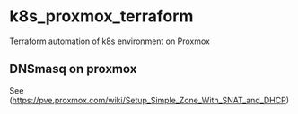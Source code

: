 # k8s_proxmox_terraform
Terraform automation of k8s environment on Proxmox

## DNSmasq on proxmox

See (https://pve.proxmox.com/wiki/Setup_Simple_Zone_With_SNAT_and_DHCP)